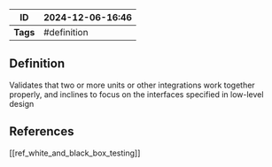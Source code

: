 | ID       | 2024-12-06-16:46 |
| -------- | ---------------- |
| **Tags** | #definition      |
## Definition
Validates that two or more units or other integrations work together properly, and
inclines to focus on the interfaces specified in low-level design

## References
[[ref_white_and_black_box_testing]]